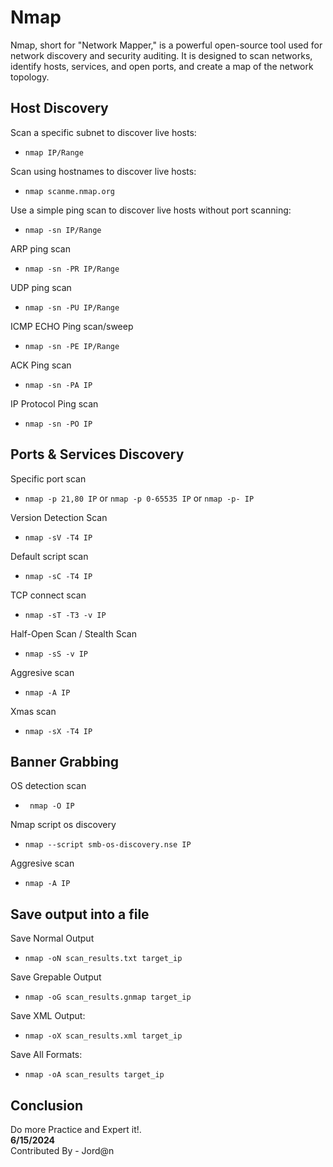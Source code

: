 #  Nmap
Nmap, short for "Network Mapper," is a powerful open-source tool used for network discovery and security auditing.
It is designed to scan networks, identify hosts, services, and open ports, and create a map of the network topology. 

##  Host Discovery

Scan a specific subnet to discover live hosts:
- `nmap IP/Range`

Scan using hostnames to discover live hosts:
- `nmap scanme.nmap.org`

Use a simple ping scan to discover live hosts without port scanning:
- `nmap -sn IP/Range`

ARP ping scan
- `nmap -sn -PR IP/Range`

UDP ping scan
- `nmap -sn -PU IP/Range`

ICMP ECHO Ping scan/sweep
- `nmap -sn -PE IP/Range`

ACK Ping scan
- `nmap -sn -PA IP`

IP Protocol Ping scan
- `nmap -sn -PO IP`


##  Ports & Services Discovery

Specific port scan
- `nmap -p 21,80 IP` or `nmap -p 0-65535 IP` or `nmap -p- IP`

Version Detection Scan
- `nmap -sV -T4 IP`

Default script scan
- `nmap -sC -T4 IP`

TCP connect scan
- `nmap -sT -T3 -v IP`

Half-Open Scan / Stealth Scan
- `nmap -sS -v IP`

Aggresive scan
- `nmap -A IP`

Xmas scan
- `nmap -sX -T4 IP`


##  Banner Grabbing

OS detection scan
- ` nmap -O IP`

Nmap script os discovery
- `nmap --script smb-os-discovery.nse IP`

Aggresive scan
- `nmap -A IP`

##  Save output into a file

Save Normal Output
- `nmap -oN scan_results.txt target_ip`

Save Grepable Output
- `nmap -oG scan_results.gnmap target_ip`

Save XML Output:
- `nmap -oX scan_results.xml target_ip`

Save All Formats:
- `nmap -oA scan_results target_ip`


## Conclusion 

Do more Practice and Expert it!. <br>
**6/15/2024** <br>
Contributed By - Jord@n
